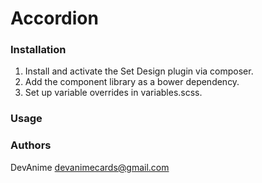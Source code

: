 # Accordion #


### Installation ###
1. Install and activate the Set Design plugin via composer.
2. Add the component library as a bower dependency.
4. Set up variable overrides in variables.scss.

### Usage ###

### Authors ###
DevAnime <devanimecards@gmail.com>
